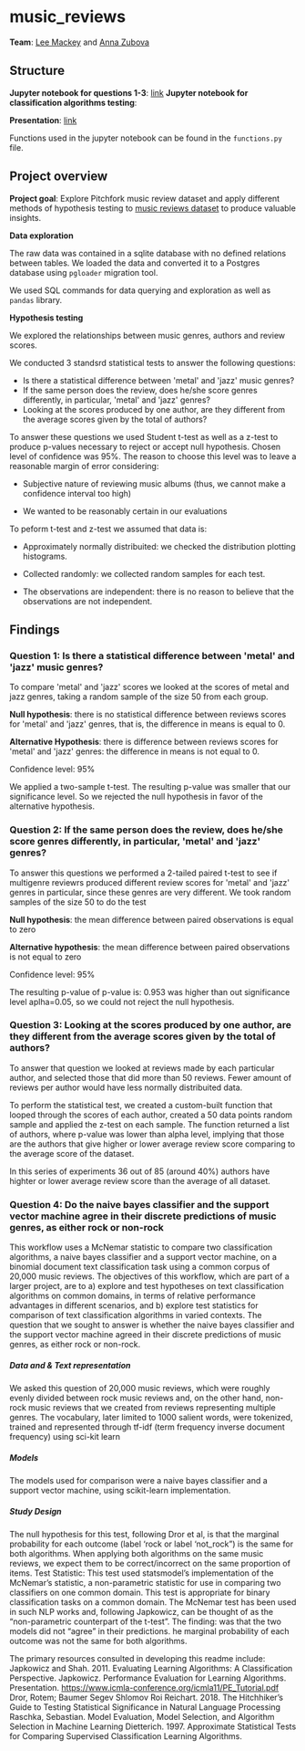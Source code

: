 # music_reviews

**Team**: [Lee Mackey](https://github.com/glmack) and [Anna Zubova](https://github.com/AnnaLara)

## Structure

**Jupyter notebook for questions 1-3**: [link](https://github.com/glmack/music_reviews/blob/master/tests_1_to_3.ipynb)
**Jupyter notebook for classification algorithms testing**:

**Presentation**: [link](https://docs.google.com/presentation/d/1SeczrIDfq1cEGCOKwxKE1LMpYVLcog686coTyoyuS88/edit#slide=id.g59f5cd01eb_0_16)

Functions used in the jupyter notebook can be found in the `functions.py` file.


## Project overview

**Project goal**: Explore Pitchfork music review dataset and apply different methods of hypothesis testing to [music reviews dataset](https://www.kaggle.com/nolanbconaway/pitchfork-data) to produce valuable insights.

**Data exploration**

The raw data was contained in a sqlite database with no defined relations between tables. We loaded the data and converted it to a Postgres database using `pgloader` migration tool.

We used SQL commands for data querying and exploration as well as `pandas` library.

**Hypothesis testing**

We explored the relationships between music genres, authors and review scores.

We conducted 3 standsrd statistical tests to answer the following questions:

- Is there a statistical difference between 'metal' and 'jazz' music genres?
- If the same person does the review, does he/she score genres differently, in particular, 'metal' and 'jazz' genres?
- Looking at the scores produced by one author, are they different from the average scores given by the total of authors?

To answer these questions we used Student t-test as well as a z-test to produce p-values necessary to reject or accept null hypothesis. Chosen level of confidence was 95%. The reason to choose this level was to leave a reasonable margin of error considering:

- Subjective nature of reviewing music albums (thus, we cannot make a confidence interval too high)

- We wanted to be reasonably certain in our evaluations


To peform t-test and z-test we assumed that data is:

- Approximately normally distribuited: we checked the distribution plotting histograms.
    
- Collected randomly: we collected random samples for each test.
    
- The observations are independent: there is no reason to believe that the observations are not independent.


## Findings

### Question 1: Is there a statistical difference between 'metal' and 'jazz' music genres?

To compare 'metal' and 'jazz' scores we looked at the scores of metal and jazz genres, taking a random sample of the size 50 from each group.

**Null hypothesis**: there is no statistical difference between reviews scores for 'metal' and 'jazz' genres, that is, the difference in means is equal to 0.

**Alternative Hypothesis**: there is difference between reviews scores for 'metal' and 'jazz' genres: the difference in means is not equal to 0.

Confidence level: 95%

We applied a two-sample t-test. The resulting p-value was smaller that our significance level. So we rejected the null hypothesis in favor of the alternative hypothesis.

### Question 2: If the same person does the review, does he/she score genres differently, in particular, 'metal' and 'jazz' genres?

To answer this questions we performed a 2-tailed paired t-test to see if multigenre reviewrs produced different review scores for 'metal' and 'jazz' genres in particular, since these genres are very different. We took random samples of the size 50 to do the test

**Null hypothesis**: the mean difference between paired observations is equal to zero

**Alternative hypothesis**: the mean difference between paired observations is not equal to zero

Confidence level: 95%

The resulting p-value of p-value is:  0.953 was higher than out significance level aplha=0.05, so we could not reject the null hypothesis.

### Question 3: Looking at the scores produced by one author, are they different from the average scores given by the total of authors? 

To answer that question we looked at reviews made by each particular author, and selected those that did more than 50 reviews. Fewer amount of reviews per author would have less normally distribuited data.

To perform the statistical test, we created a custom-built function that looped through the scores of each author, created a 50 data points random sample and applied the z-test on each sample. The function returned a list of authors, where p-value was lower than alpha level, implying that those are the authors that give higher or lower average review score comparing to the average score of the dataset.

In this series of experiments 36 out of 85 (around 40%) authors have highter or lower average review score than the average of all dataset.

### Question 4: Do the naive bayes classifier and the support vector machine agree in their discrete predictions of music genres, as either rock or non-rock

This workflow uses a McNemar statistic to compare two classification algorithms, a naive bayes classifier and a support vector machine, on a binomial document text classification task using a common corpus of 20,000 music reviews. The objectives of this workflow, which are part of a larger project, are to a) explore and test hypotheses on text classification algorithms on common domains, in terms of relative performance advantages in different scenarios, and b) explore test statistics for comparison of text classification algorithms in varied contexts. The question that we sought to answer is whether the naive bayes classifier and the support vector machine agreed in their discrete predictions of music genres, as either rock or non-rock.

##### Data and & Text representation
We asked this question of 20,000 music reviews, which were roughly evenly divided between rock music reviews and, on the other hand, non-rock music reviews that we created from reviews representing multiple genres.
The vocabulary, later limited to 1000 salient words, were tokenized, trained and represented through tf-idf (term frequency inverse document frequency) using sci-kit learn

##### Models
The models used for comparison were a naive bayes classifier and a support vector machine, using scikit-learn implementation.

##### Study Design
The null hypothesis for this test, following Dror et al, is that the marginal probability for each outcome (label ‘rock or label ‘not_rock”) is the same for both algorithms. When applying both algorithms on the same music reviews, we expect them to be correct/incorrect on the same proportion of items. 
Test Statistic: This test used statsmodel’s implementation of the McNemar’s statistic, a non-parametric statistic for use in comparing two classifiers on one common domain. This test is appropriate for binary classification tasks on a common domain. The McNemar test has been used in such NLP works and, following Japkowicz, can be thought of as the “non-parametric counterpart of the t-test”. 
The finding: was that the two models did not “agree” in their predictions. he marginal probability of each outcome was not the same for both algorithms.

The primary resources consulted in developing this readme include:
Japkowicz and Shah. 2011. Evaluating Learning Algorithms: A Classification Perspective.
Japkowicz. Performance Evaluation for Learning Algorithms. Presentation. https://www.icmla-conference.org/icmla11/PE_Tutorial.pdf
Dror, Rotem; Baumer Segev Shlomov Roi Reichart. 2018. The Hitchhiker’s Guide to Testing Statistical Significance in Natural Language Processing
Raschka, Sebastian. Model Evaluation, Model Selection, and Algorithm Selection in Machine Learning
Dietterich. 1997. Approximate Statistical Tests for Comparing Supervised Classification Learning Algorithms.	
